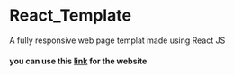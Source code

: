 # React_Template
A fully responsive web page templat made using React JS

#### you can use this [link](https://atarek12.github.io/React_Template/) for the website

